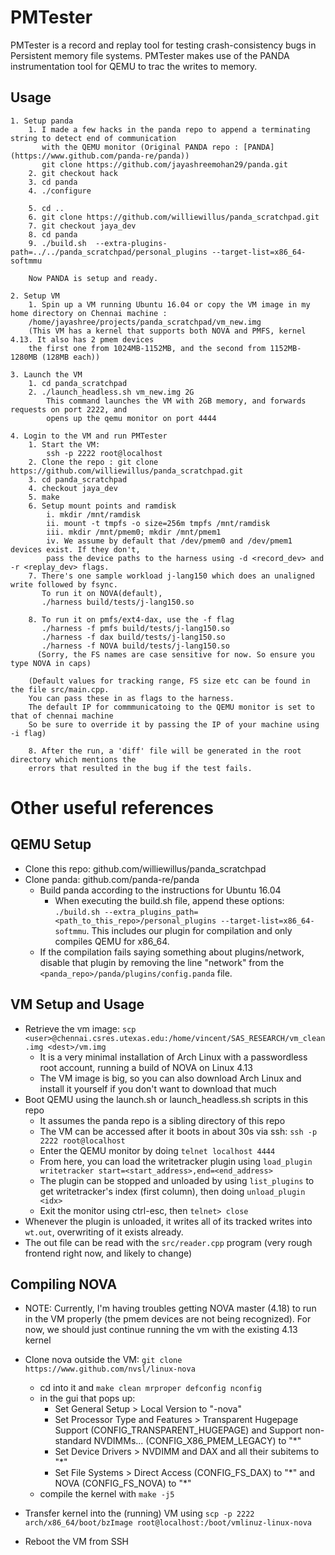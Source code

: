 # PMTester
PMTester is a record and replay tool for testing crash-consistency bugs in Persistent memory file systems.
PMTester makes use of the PANDA instrumentation tool for QEMU to trac the writes to memory.

	
## Usage
```
1. Setup panda
	1. I made a few hacks in the panda repo to append a terminating string to detect end of communication 
	   with the QEMU monitor (Original PANDA repo : [PANDA](https://www.github.com/panda-re/panda))
	   git clone https://github.com/jayashreemohan29/panda.git
	2. git checkout hack
	3. cd panda
	4. ./configure
	
	5. cd ..
	6. git clone https://github.com/williewillus/panda_scratchpad.git
	7. git checkout jaya_dev
	8. cd panda
	9. ./build.sh  --extra-plugins-path=../../panda_scratchpad/personal_plugins --target-list=x86_64-softmmu
	
	Now PANDA is setup and ready.

2. Setup VM
	1. Spin up a VM running Ubuntu 16.04 or copy the VM image in my home directory on Chennai machine : 
	/home/jayashree/projects/panda_scratchpad/vm_new.img
	(This VM has a kernel that supports both NOVA and PMFS, kernel 4.13. It also has 2 pmem devices
	the first one from 1024MB-1152MB, and the second from 1152MB-1280MB (128MB each))

3. Launch the VM
	1. cd panda_scratchpad
	2. ./launch_headless.sh vm_new.img 2G
		This command launches the VM with 2GB memory, and forwards requests on port 2222, and
		opens up the qemu monitor on port 4444
		
4. Login to the VM and run PMTester
	1. Start the VM:
		ssh -p 2222 root@localhost
	2. Clone the repo : git clone https://github.com/williewillus/panda_scratchpad.git
	3. cd panda_scratchpad
	4. checkout jaya_dev
	5. make
	6. Setup mount points and ramdisk
		i. mkdir /mnt/ramdisk
		ii. mount -t tmpfs -o size=256m tmpfs /mnt/ramdisk
		iii. mkdir /mnt/pmem0; mkdir /mnt/pmem1
		iv. We assume by default that /dev/pmem0 and /dev/pmem1 devices exist. If they don't,
		pass the device paths to the harness using -d <record_dev> and -r <replay_dev> flags.
	7. There's one sample workload j-lang150 which does an unaligned write followed by fsync. 
	   To run it on NOVA(default),
	   ./harness build/tests/j-lang150.so
	   
	8. To run it on pmfs/ext4-dax, use the -f flag
	   ./harness -f pmfs build/tests/j-lang150.so
	   ./harness -f dax build/tests/j-lang150.so
	   ./harness -f NOVA build/tests/j-lang150.so
	  (Sorry, the FS names are case sensitive for now. So ensure you type NOVA in caps)
	
	(Default values for tracking range, FS size etc can be found in the file src/main.cpp.
	You can pass these in as flags to the harness.
	The default IP for commmunicatoing to the QEMU monitor is set to that of chennai machine
	So be sure to override it by passing the IP of your machine using -i flag)
	
	8. After the run, a 'diff' file will be generated in the root directory which mentions the
	errors that resulted in the bug if the test fails. 
```



# Other useful references

## QEMU Setup
* Clone this repo: github.com/williewillus/panda_scratchpad
* Clone panda: github.com/panda-re/panda
  * Build panda according to the instructions for Ubuntu 16.04
    * When executing the build.sh file, append these options: `./build.sh --extra_plugins_path=<path_to_this_repo>/personal_plugins --target-list=x86_64-softmmu`. This includes our plugin for compilation and only compiles QEMU for x86_64.
  * If the compilation fails saying something about plugins/network, disable that plugin by removing the line "network" from the `<panda_repo>/panda/plugins/config.panda` file.

## VM Setup and Usage
* Retrieve the vm image: `scp <user>@chennai.csres.utexas.edu:/home/vincent/SAS_RESEARCH/vm_clean.img <dest>/vm.img`
  * It is a very minimal installation of Arch Linux with a passwordless root account, running a build of NOVA on Linux 4.13
  * The VM image is big, so you can also download Arch Linux and install it yourself if you don't want to download that much
* Boot QEMU using the launch.sh or launch_headless.sh scripts in this repo
  * It assumes the panda repo is a sibling directory of this repo
  * The VM can be accessed after it boots in about 30s via ssh: `ssh -p 2222 root@localhost`
  * Enter the QEMU monitor by doing `telnet localhost 4444`
  * From here, you can load the writetracker plugin using `load_plugin writetracker start=<start_address>,end=<end_address>`
  * The plugin can be stopped and unloaded by using `list_plugins` to get writetracker's index (first column), then doing `unload_plugin <idx>`
  * Exit the monitor using ctrl-esc, then `telnet> close`
* Whenever the plugin is unloaded, it writes all of its tracked writes into `wt.out`, overwriting of it exists already.
* The out file can be read with the `src/reader.cpp` program (very rough frontend right now, and likely to change)

## Compiling NOVA
* NOTE: Currently, I'm having troubles getting NOVA master (4.18) to run in the VM properly (the pmem devices are not being recognized). For now, we should just continue running the vm with the existing 4.13 kernel

* Clone nova outside the VM: `git clone https://www.github.com/nvsl/linux-nova`
  * cd into it and `make clean mrproper defconfig nconfig`
  * in the gui that pops up:
    * Set General Setup > Local Version to "-nova"
    * Set Processor Type and Features > Transparent Hugepage Support (CONFIG_TRANSPARENT_HUGEPAGE) and Support non-standard NVDIMMs... (CONFIG_X86_PMEM_LEGACY) to "\*"
    * Set Device Drivers > NVDIMM and DAX and all their subitems to "\*"    
    * Set File Systems > Direct Access (CONFIG_FS_DAX) to "\*" and NOVA (CONFIG_FS_NOVA) to "\*"
  * compile the kernel with `make -j5`  
* Transfer kernel into the (running) VM using `scp -p 2222 arch/x86_64/boot/bzImage root@localhost:/boot/vmlinuz-linux-nova`
* Reboot the VM from SSH
